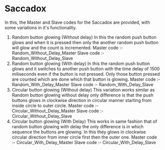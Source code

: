 # Saccadox
In this, the Master and Slave codes for the Saccadox are provided, with some variations in it's functionality.
1. Random button glowing (Without delay)
   In this the random push button glows and when it is pressed then only the another random push button will glow and the count is incremented.
   Master code :- Random_Without_Delay_Master                   Slave code :- Random_Without_Delay_Slave
2. Random button glowing (With delay)
   In this the random push button glows and it switches to another push button with the time delay of 1500 miliseconds even if the button is not pressed. Only those 
   button pressed are counted which are done which that button is glowing.
   Master code :- Random_With_Delay_Master                      Slave code :- Random_With_Delay_Slave
3. Circular button glowing (Without delay)
   This variation works similar as Random button glowing without delay only difference is that the push buttons glows in clockwise direction in circular manner 
   starting from inside circle to outer circle.
   Master code :- Circular_Without_Delay_Master                 Slave code :- Circular_Without_Delay_Slave   
5. Circular button glowing (With Delay)
   This works in same fashion that of random button glowing with delay the only difference is in which sequence the buttons are glowing. In this they glows in 
   clockwise circular direction from inner circle first then the outer one.
   Master code :- Circular_With_Delay_Master                    Slave code :- Circular_With_Delay_Slave
   
   
